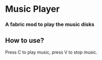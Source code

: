 # Music Player
### A fabric mod to play the music disks

## How to use?
Press C to play music, press V to stop music.
